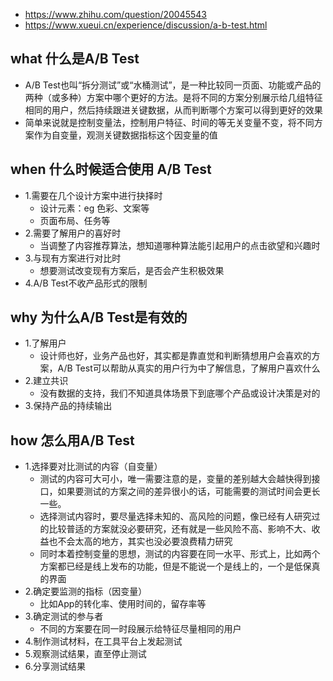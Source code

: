 - https://www.zhihu.com/question/20045543
- https://www.xueui.cn/experience/discussion/a-b-test.html
## what 什么是A/B Test
- A/B Test也叫“拆分测试”或“水桶测试”，是一种比较同一页面、功能或产品的两种（或多种）方案中哪个更好的方法。是将不同的方案分别展示给几组特征相同的用户，然后持续跟进关键数据，从而判断哪个方案可以得到更好的效果
- 简单来说就是控制变量法，控制用户特征、时间的等无关变量不变，将不同方案作为自变量，观测关键数据指标这个因变量的值
## when 什么时候适合使用 A/B Test
- 1.需要在几个设计方案中进行抉择时
  - 设计元素：eg 色彩、文案等
  - 页面布局、任务等
- 2.需要了解用户的喜好时
  - 当调整了内容推荐算法，想知道哪种算法能引起用户的点击欲望和兴趣时
- 3.与现有方案进行对比时
  - 想要测试改变现有方案后，是否会产生积极效果
- 4.A/B Test不收产品形式的限制
## why 为什么A/B Test是有效的
- 1.了解用户
  - 设计师也好，业务产品也好，其实都是靠直觉和判断猜想用户会喜欢的方案，A/B Test可以帮助从真实的用户行为中了解信息，了解用户喜欢什么
- 2.建立共识
  - 没有数据的支持，我们不知道具体场景下到底哪个产品或设计决策是对的
- 3.保持产品的持续输出

## how 怎么用A/B Test
- 1.选择要对比测试的内容（自变量）
  - 测试的内容可大可小，唯一需要注意的是，变量的差别越大会越快得到接口，如果要测试的方案之间的差异很小的话，可能需要的测试时间会更长一些。
  - 选择测试内容时，要尽量选择未知的、高风险的问题，像已经有人研究过的比较普适的方案就没必要研究，还有就是一些风险不高、影响不大、收益也不会太高的地方，其实也没必要浪费精力研究
  - 同时本着控制变量的思想，测试的内容要在同一水平、形式上，比如两个方案都已经是线上发布的功能，但是不能说一个是线上的，一个是低保真的界面
- 2.确定要监测的指标（因变量）
  - 比如App的转化率、使用时间的，留存率等
- 3.确定测试的参与者
  - 不同的方案要在同一时段展示给特征尽量相同的用户
- 4.制作测试材料，在工具平台上发起测试
- 5.观察测试结果，直至停止测试
- 6.分享测试结果
